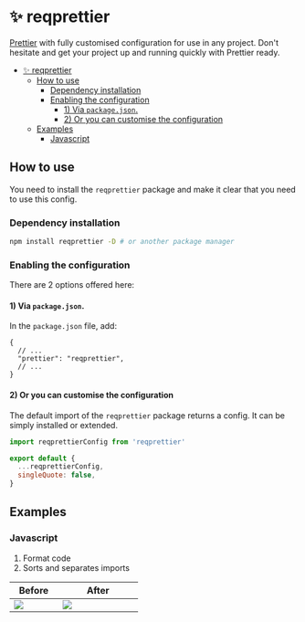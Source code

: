 # ✨ reqprettier

[Prettier](https://prettier.io) with fully customised configuration for use in any project. Don't hesitate and get your project up and running quickly with Prettier ready.

- [✨ reqprettier](#-reqprettier)
  - [How to use](#how-to-use)
    - [Dependency installation](#dependency-installation)
    - [Enabling the configuration](#enabling-the-configuration)
      - [1) Via `package.json`.](#1-via-packagejson)
      - [2) Or you can customise the configuration](#2-or-you-can-customise-the-configuration)
  - [Examples](#examples)
    - [Javascript](#javascript)

## How to use

You need to install the `reqprettier` package and make it clear that you need to use this config.

### Dependency installation

```bash
npm install reqprettier -D # or another package manager
```

### Enabling the configuration

There are 2 options offered here:

#### 1) Via `package.json`.

In the `package.json` file, add:

```jsonc
{
  // ...
  "prettier": "reqprettier",
  // ...
}
```

#### 2) Or you can customise the configuration

The default import of the `reqprettier` package returns a config. It can be simply installed or extended.

```js
import reqprettierConfig from 'reqprettier'

export default {
  ...reqprettierConfig,
  singleQuote: false,
}
```

## Examples

### Javascript

1. Format code
2. Sorts and separates imports

<table width="100%">
  <thead>
    <th width="30%">Before</th>
    <th width="50%">After</th>
  </thead>
  <tbody>
    <td>
      <img src="https://raw.githubusercontent.com/reqpkg/reqprettier/main/images/javascript-before.png" />
    </td>
    <td>
      <img src="https://raw.githubusercontent.com/reqpkg/reqprettier/main/images/javascript-after.png" />
    </td>
  </tbody>
</table>
